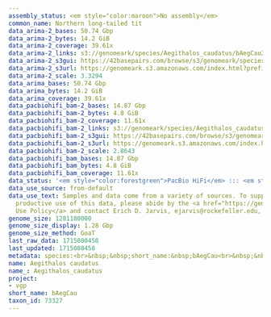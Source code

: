 ```yaml
---
assembly_status: <em style="color:maroon">No assembly</em>
common_name: Northern long-tailed tit
data_arima-2_bases: 50.74 Gbp
data_arima-2_bytes: 14.2 GiB
data_arima-2_coverage: 39.61x
data_arima-2_links: s3://genomeark/species/Aegithalos_caudatus/bAegCau2/genomic_data/arima/<br>
data_arima-2_s3gui: https://42basepairs.com/browse/s3/genomeark/species/Aegithalos_caudatus/bAegCau2/genomic_data/arima/
data_arima-2_s3url: https://genomeark.s3.amazonaws.com/index.html?prefix=species/Aegithalos_caudatus/bAegCau2/genomic_data/arima/
data_arima-2_scale: 3.3294
data_arima_bases: 50.74 Gbp
data_arima_bytes: 14.2 GiB
data_arima_coverage: 39.61x
data_pacbiohifi_bam-2_bases: 14.87 Gbp
data_pacbiohifi_bam-2_bytes: 4.8 GiB
data_pacbiohifi_bam-2_coverage: 11.61x
data_pacbiohifi_bam-2_links: s3://genomeark/species/Aegithalos_caudatus/bAegCau2/genomic_data/pacbio_hifi/<br>
data_pacbiohifi_bam-2_s3gui: https://42basepairs.com/browse/s3/genomeark/species/Aegithalos_caudatus/bAegCau2/genomic_data/pacbio_hifi/
data_pacbiohifi_bam-2_s3url: https://genomeark.s3.amazonaws.com/index.html?prefix=species/Aegithalos_caudatus/bAegCau2/genomic_data/pacbio_hifi/
data_pacbiohifi_bam-2_scale: 2.8643
data_pacbiohifi_bam_bases: 14.87 Gbp
data_pacbiohifi_bam_bytes: 4.8 GiB
data_pacbiohifi_bam_coverage: 11.61x
data_status: '<em style="color:forestgreen">PacBio HiFi</em> ::: <em style="color:forestgreen">Arima</em>'
data_use_source: from-default
data_use_text: Samples and data come from a variety of sources. To support fair and
  productive use of this data, please abide by the <a href="https://genome10k.soe.ucsc.edu/data-use-policies/">Data
  Use Policy</a> and contact Erich D. Jarvis, ejarvis@rockefeller.edu, with any questions.
genome_size: 1281180000
genome_size_display: 1.28 Gbp
genome_size_method: GoaT
last_raw_data: 1715080458
last_updated: 1715080458
metadata: species:<br>&nbsp;&nbsp;short_name:&nbsp;bAegCau<br>&nbsp;&nbsp;name:&nbsp;Aegithalos&nbsp;caudatus<br>&nbsp;&nbsp;taxon_id:&nbsp;73327<br>&nbsp;&nbsp;common_name:&nbsp;Northern&nbsp;long-tailed&nbsp;tit<br>&nbsp;&nbsp;order:<br>&nbsp;&nbsp;&nbsp;&nbsp;name:&nbsp;Passeriformes<br>&nbsp;&nbsp;family:<br>&nbsp;&nbsp;&nbsp;&nbsp;name:&nbsp;Aegithalidae<br>&nbsp;&nbsp;individuals:<br>&nbsp;&nbsp;&nbsp;&nbsp;-&nbsp;short_name:&nbsp;bAegCau2<br>&nbsp;&nbsp;&nbsp;&nbsp;&nbsp;&nbsp;biosample_id:&nbsp;SAMEA114464538<br>&nbsp;&nbsp;&nbsp;&nbsp;&nbsp;&nbsp;sex:<br>&nbsp;&nbsp;genome_size:&nbsp;1281180000<br>&nbsp;&nbsp;genome_size_method:&nbsp;GoaT<br>&nbsp;&nbsp;project:&nbsp;[&nbsp;vgp&nbsp;]<br>
name: Aegithalos caudatus
name_: Aegithalos_caudatus
project:
- vgp
short_name: bAegCau
taxon_id: 73327
---
```


